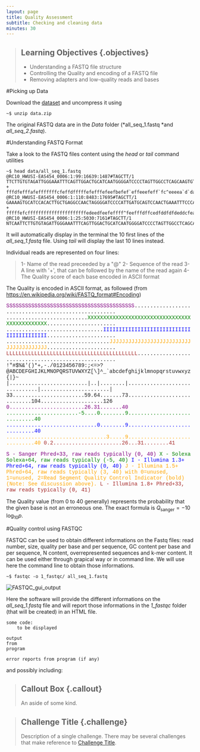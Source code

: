 ```yaml
---
layout: page
title: Quality Assessment
subtitle: Checking and cleaning data
minutes: 30
---
```

> ## Learning Objectives {.objectives}
>
> * Understanding a FASTQ file structure
> * Controlling the Quality and encoding of a FASTQ file
> * Removing adapters and low-quality reads and bases

#Picking up Data

Download the [dataset][dataLink] and uncompress it using
~~~{.bash}
~$ unzip data.zip
~~~
The original FASTQ data are in the *Data* folder (*all_seq_1.fastq *and *all_seq_2.fastq*).

#Understanding FASTQ Format

Take a look to the FASTQ files content using the *head* or *tail* command utilities

~~~{.bash}
~$ head data/all_seq_1.fastq
@RC10_HWUSI-EAS454_0006:1:99:16639:1487#TAGCTT/1
TTCTTGTGTAGATTGGGAAATTTCAGTTGGACTGCATCAATGGGGATCCCCTAGTTGGCCTCAGCAAGTGTGGAAG
+
fffdfefffafefffffffcfeffdfffffefefffefeefbefef`effeeefeff`fc^eeeea`d`dadbbad
@RC10_HWUSI-EAS454_0006:1:110:8483:17695#TAGCTT/1
GAAAAGTGCATCCACACTTGCTGAGGCCAACTAGGGGATCCCCATTGATGCAGTCCAACTGAAATTTCCCAATCTA
+
fffffefcffffffffffffffffffffffedeedfeefeffff^feefffdffcedfddfdfdeddcfea\dade
@RC10_HWUSI-EAS454_0006:1:25:5030:7161#TAGCTT/1
NTCAATTCTTGTGTAGATTGGGAAATTTCAGTTGGACTGCATCAATGGGGATCCCCTAGTTGGCCTCAGCAAGTGA
~~~

It will automatically display in the terminal the 10 first lines of the *all_seq_1.fastq* file. Using *tail* will display the last 10 lines instead.

Individual reads are represented on four lines:
> 1- Name of the read preceeded by a "@"
> 2- Sequence of the read
> 3- A line with '+', that can be followed by the name of the read again
> 4- The Quality score of each base encoded in ASCII format

The Quality is encoded in ASCII format, as followed (from https://en.wikipedia.org/wiki/FASTQ_format#Encoding)

<FONT FACE="courier">
<span style="color: purple">SSSSSSSSSSSSSSSSSSSSSSSSSSSSSSSSSSSSSSSSS</span>.....................................................
   ..........................<span style="color: green">XXXXXXXXXXXXXXXXXXXXXXXXXXXXXXXXXXXXXXXXXXXXXX</span>......................
   ...............................<span style="color: blue">IIIIIIIIIIIIIIIIIIIIIIIIIIIIIIIIIIIIIIIII</span>......................
   .................................<span style="color: orange">JJJJJJJJJJJJJJJJJJJJJJJJJJJJJJJJJJJJJJJ</span>......................
   <span style="color: brown">LLLLLLLLLLLLLLLLLLLLLLLLLLLLLLLLLLLLLLLLLL</span>....................................................
   !"#$%&'()*+,-./0123456789:;<=>?@ABCDEFGHIJKLMNOPQRSTUVWXYZ[\]^_`abcdefghijklmnopqrstuvwxyz{|}~
 |.........................|..|........|..............................|......................|
  33.......................59.64.......73............................104....................126
 <span style="color: purple">  0........................26.31.......40                                </span>
 <span style="color: green" >  .......................-5....0........9.............................40 </span>
 <span style="color: blue"  >    .............................0........9.............................40 </span>
 <span style="color: orange">  ................................3.....9.............................40 </span>
 <span style="color: brown" >  0.2......................26...31........41                              </span>
 
  <span style="color: purple">S - Sanger        Phred+33,  raw reads typically (0, 40)</span>
  <span style="color: green" >X - Solexa        Solexa+64, raw reads typically (-5, 40)</span>
  <span style="color: blue"  >I - Illumina 1.3+ Phred+64,  raw reads typically (0, 40)</span>
  <span style="color: orange">J - Illumina 1.5+ Phred+64,  raw reads typically (3, 40)
      with 0=unused, 1=unused, 2=Read Segment Quality Control Indicator (bold) 
      (Note: See discussion above).</span>
  <span style="color: brown" >L - Illumina 1.8+ Phred+33,  raw reads typically (0, 41)</span>
</FONT>

The Quality value (from 0 to 40 generally) represents the probability that the given base is not an erroneous one. The exact formula is $Q_\text{sanger} = -10 \, \log_{10} p$.

#Quality control using FASTQC

FASTQC can be used to obtain different informations on the Fastq files: read number, size, quality per base and per sequence, GC content per base and per sequence, N content, overrepresented sequences and k-mer content. It can be used either through grapical way or in command line. We will use here the command line to obtain those informations.

~~~{.bash}
~$ fastqc -o 1_fastqc/ all_seq_1.fastq
~~~

![FASTQC_gui_output](http://www.bioinformatics.babraham.ac.uk/projects/fastqc/fastqc.png  "FASTQC GUI Output")

Here the software will provide the different informations on the *all_seq_1.fastq* file and will report those informations in the *1_fastqc* folder (that will be created) in an HTML file.




~~~ {.python}
some code:
    to be displayed
~~~
~~~ {.output}
output
from
program
~~~
~~~ {.error}
error reports from program (if any)
~~~

and possibly including:

> ## Callout Box {.callout}
>
> An aside of some kind.

> ## Challenge Title {.challenge}
>
> Description of a single challenge.
> There may be several challenges
> that make reference to [Challenge Title](01-one.html#challenge-title).


[dataLink]:http://***/data.zip
